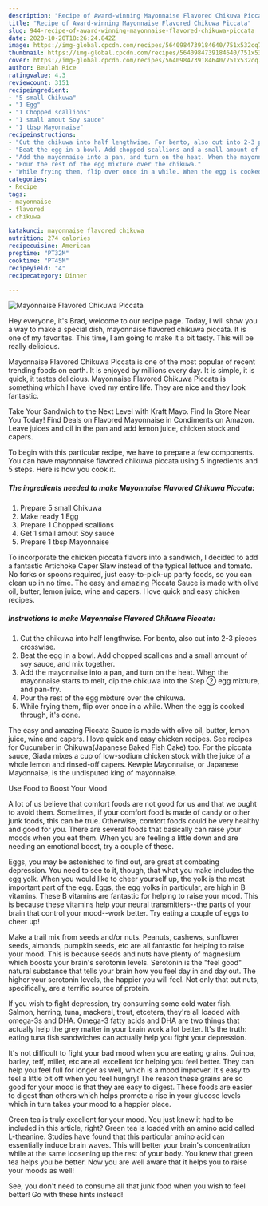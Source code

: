 ```yaml
---
description: "Recipe of Award-winning Mayonnaise Flavored Chikuwa Piccata"
title: "Recipe of Award-winning Mayonnaise Flavored Chikuwa Piccata"
slug: 944-recipe-of-award-winning-mayonnaise-flavored-chikuwa-piccata
date: 2020-10-20T18:26:24.842Z
image: https://img-global.cpcdn.com/recipes/5640984739184640/751x532cq70/mayonnaise-flavored-chikuwa-piccata-recipe-main-photo.jpg
thumbnail: https://img-global.cpcdn.com/recipes/5640984739184640/751x532cq70/mayonnaise-flavored-chikuwa-piccata-recipe-main-photo.jpg
cover: https://img-global.cpcdn.com/recipes/5640984739184640/751x532cq70/mayonnaise-flavored-chikuwa-piccata-recipe-main-photo.jpg
author: Beulah Rice
ratingvalue: 4.3
reviewcount: 3151
recipeingredient:
- "5 small Chikuwa"
- "1 Egg"
- "1 Chopped scallions"
- "1 small amout Soy sauce"
- "1 tbsp Mayonnaise"
recipeinstructions:
- "Cut the chikuwa into half lengthwise. For bento, also cut into 2-3 pieces crosswise."
- "Beat the egg in a bowl. Add chopped scallions and a small amount of soy sauce, and mix together."
- "Add the mayonnaise into a pan, and turn on the heat. When the mayonnaise starts to melt, dip the chikuwa into the Step ② egg mixture, and pan-fry."
- "Pour the rest of the egg mixture over the chikuwa."
- "While frying them, flip over once in a while. When the egg is cooked through, it&#39;s done."
categories:
- Recipe
tags:
- mayonnaise
- flavored
- chikuwa

katakunci: mayonnaise flavored chikuwa 
nutrition: 274 calories
recipecuisine: American
preptime: "PT32M"
cooktime: "PT45M"
recipeyield: "4"
recipecategory: Dinner

---
```



![Mayonnaise Flavored Chikuwa Piccata](https://img-global.cpcdn.com/recipes/5640984739184640/751x532cq70/mayonnaise-flavored-chikuwa-piccata-recipe-main-photo.jpg)

Hey everyone, it's Brad, welcome to our recipe page. Today, I will show you a way to make a special dish, mayonnaise flavored chikuwa piccata. It is one of my favorites. This time, I am going to make it a bit tasty. This will be really delicious.

Mayonnaise Flavored Chikuwa Piccata is one of the most popular of recent trending foods on earth. It is enjoyed by millions every day. It is simple, it is quick, it tastes delicious. Mayonnaise Flavored Chikuwa Piccata is something which I have loved my entire life. They are nice and they look fantastic.

Take Your Sandwich to the Next Level with Kraft Mayo. Find In Store Near You Today! Find Deals on Flavored Mayonnaise in Condiments on Amazon. Leave juices and oil in the pan and add lemon juice, chicken stock and capers.


To begin with this particular recipe, we have to prepare a few components. You can have mayonnaise flavored chikuwa piccata using 5 ingredients and 5 steps. Here is how you cook it.

<!--inarticleads1-->

##### The ingredients needed to make Mayonnaise Flavored Chikuwa Piccata:

1. Prepare 5 small Chikuwa
1. Make ready 1 Egg
1. Prepare 1 Chopped scallions
1. Get 1 small amout Soy sauce
1. Prepare 1 tbsp Mayonnaise


To incorporate the chicken piccata flavors into a sandwich, I decided to add a fantastic Artichoke Caper Slaw instead of the typical lettuce and tomato. No forks or spoons required, just easy-to-pick-up party foods, so you can clean up in no time. The easy and amazing Piccata Sauce is made with olive oil, butter, lemon juice, wine and capers. I love quick and easy chicken recipes. 

<!--inarticleads2-->

##### Instructions to make Mayonnaise Flavored Chikuwa Piccata:

1. Cut the chikuwa into half lengthwise. For bento, also cut into 2-3 pieces crosswise.
1. Beat the egg in a bowl. Add chopped scallions and a small amount of soy sauce, and mix together.
1. Add the mayonnaise into a pan, and turn on the heat. When the mayonnaise starts to melt, dip the chikuwa into the Step ② egg mixture, and pan-fry.
1. Pour the rest of the egg mixture over the chikuwa.
1. While frying them, flip over once in a while. When the egg is cooked through, it&#39;s done.


The easy and amazing Piccata Sauce is made with olive oil, butter, lemon juice, wine and capers. I love quick and easy chicken recipes. See recipes for Cucumber in Chikuwa(Japanese Baked Fish Cake) too. For the piccata sauce, Giada mixes a cup of low-sodium chicken stock with the juice of a whole lemon and rinsed-off capers. Kewpie Mayonnaise, or Japanese Mayonnaise, is the undisputed king of mayonnaise. 

Use Food to Boost Your Mood


A lot of us believe that comfort foods are not good for us and that we ought to avoid them. Sometimes, if your comfort food is made of candy or other junk foods, this can be true. Otherwise, comfort foods could be very healthy and good for you. There are several foods that basically can raise your moods when you eat them. When you are feeling a little down and are needing an emotional boost, try a couple of these.

Eggs, you may be astonished to find out, are great at combating depression. You need to see to it, though, that what you make includes the egg yolk. When you would like to cheer yourself up, the yolk is the most important part of the egg. Eggs, the egg yolks in particular, are high in B vitamins. These B vitamins are fantastic for helping to raise your mood. This is because these vitamins help your neural transmitters--the parts of your brain that control your mood--work better. Try eating a couple of eggs to cheer up!

Make a trail mix from seeds and/or nuts. Peanuts, cashews, sunflower seeds, almonds, pumpkin seeds, etc are all fantastic for helping to raise your mood. This is because seeds and nuts have plenty of magnesium which boosts your brain's serotonin levels. Serotonin is the "feel good" natural substance that tells your brain how you feel day in and day out. The higher your serotonin levels, the happier you will feel. Not only that but nuts, specifically, are a terrific source of protein.

If you wish to fight depression, try consuming some cold water fish. Salmon, herring, tuna, mackerel, trout, etcetera, they're all loaded with omega-3s and DHA. Omega-3 fatty acids and DHA are two things that actually help the grey matter in your brain work a lot better. It's the truth: eating tuna fish sandwiches can actually help you fight your depression. 

It's not difficult to fight your bad mood when you are eating grains. Quinoa, barley, teff, millet, etc are all excellent for helping you feel better. They can help you feel full for longer as well, which is a mood improver. It's easy to feel a little bit off when you feel hungry! The reason these grains are so good for your mood is that they are easy to digest. These foods are easier to digest than others which helps promote a rise in your glucose levels which in turn takes your mood to a happier place.

Green tea is truly excellent for your mood. You just knew it had to be included in this article, right? Green tea is loaded with an amino acid called L-theanine. Studies have found that this particular amino acid can essentially induce brain waves. This will better your brain's concentration while at the same loosening up the rest of your body. You knew that green tea helps you be better. Now you are well aware that it helps you to raise your moods as well!

See, you don't need to consume all that junk food when you wish to feel better! Go  with  these hints  instead!

